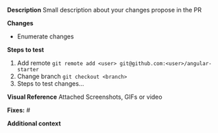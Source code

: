 **Description**
Small description about your changes propose in the PR

**Changes**
- Enumerate changes

**Steps to test**
1. Add remote `git remote add <user> git@github.com:<user>/angular-starter`
2. Change branch `git checkout <branch>`
3. Steps to test changes...

**Visual Reference**
Attached Screenshots, GIFs or video

**Fixes:** #<issue number>

**Additional context**
